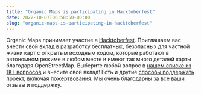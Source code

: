 ```yaml
---
title: "Organic Maps is participating in Hacktoberfest"
date: 2022-10-07T06:58:50+00:00
slug: "organic-maps-is-participating-in-hacktoberfest"
---
```


Organic Maps принимает участие в [Hacktoberfest](https://hacktoberfest.com/). Приглашаем вас внести свой вклад в разработку бесплатных, безопасных для частной жизни карт с открытым исходным кодом, которые работают в автономном режиме в любом месте и имеют так много деталей карты благодаря OpenStreetMap. Выберите любой вопрос в [нашем списке из 1K+ вопросов](https://github.com/organicmaps/organicmaps/issues) и внесите свой вклад! Есть и другие [способы поддержать проект](https://organicmaps.app/support-us/), включая [пожертвования](https://organicmaps.app/donate/). Мы очень благодарны за все ваши отзывы и поддержку.
